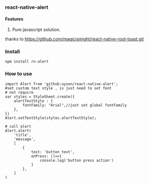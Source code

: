 ### react-native-alert

#### Features
1. Pure javascript solution.


thanks to https://github.com/magicismight/react-native-root-toast.git
### Install 
`npm install rn-alert`

### How to use

```
import Alert from 'github:uyson/react-native-alert';
#set custom text style , is just need to set font
# not require
var styles = StyleSheet.create({
	alertTextStyle : {
		fontFamily: "Arial",//just set global fontFamily
	},
})
Alert.setTextStyle(styles.alertTextStyle);

# call alert
Alert.alert(
	'title',  
	'message',
	[
		{
			text: 'button text',
			onPress: ()=>{
				console.log('button press action')
			}
		},
	]
)
```
	
	
	
	
